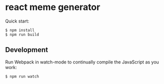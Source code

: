 # react meme generator

Quick start:

```
$ npm install
$ npm run build
````

## Development

Run Webpack in watch-mode to continually compile the JavaScript as you work:

```
$ npm run watch
```
